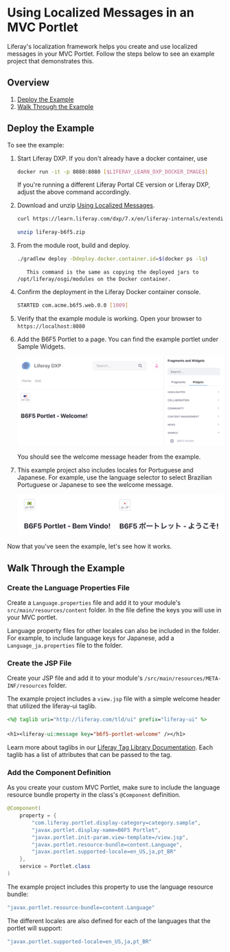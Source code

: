# Using Localized Messages in an MVC Portlet

Liferay's localization framework helps you create and use localized messages in your MVC Portlet. Follow the steps below to see an example project that demonstrates this. 

## Overview

1. [Deploy the Example](#deploy-the-example)
1. [Walk Through the Example](#walk-through-the-example)

## Deploy the Example

To see the example:

1. Start Liferay DXP. If you don't already have a docker container, use

    ```bash
    docker run -it -p 8080:8080 [$LIFERAY_LEARN_DXP_DOCKER_IMAGE$]
    ```

    If you're running a different Liferay Portal CE version or Liferay DXP, adjust the above command accordingly. 

1. Download and unzip [Using Localized Messages](./liferay-b6f5.zip).

    ```bash
    curl https://learn.liferay.com/dxp/7.x/en/liferay-internals/extending-liferay/liferay-b6f5.zip -O
    ```

    ```bash
    unzip liferay-b6f5.zip
    ```

1. From the module root, build and deploy.

    ```bash
    ./gradlew deploy -Ddeploy.docker.container.id=$(docker ps -lq)
    ```

    ```note::
       This command is the same as copying the deployed jars to /opt/liferay/osgi/modules on the Docker container.
    ```

1. Confirm the deployment in the Liferay Docker container console.

    ```bash
    STARTED com.acme.b6f5.web.0.0 [1009]
    ```

1. Verify that the example module is working. Open your browser to `https://localhost:8080`

1. Add the B6F5 Portlet to a page. You can find the example portlet under Sample Widgets.

    ![Add the B6F5 Portlet to a page.](./using-localized-messages-in-an-mvc-portlet/images/01.png)

    You should see the welcome message header from the example.

1. This example project also includes locales for Portuguese and Japanese. For example, use the language selector to select Brazilian Portuguese or Japanese to see the welcome message.

    ![The example shows locales for Portuguese and Japanese.](./using-localized-messages-in-an-mvc-portlet/images/02.png)

Now that you've seen the example, let's see how it works.

## Walk Through the Example

### Create the Language Properties File

Create a `Language.properties` file and add it to your module's `src/main/resources/content` folder. In the file define the keys you will use in your MVC portlet. 

Language property files for other locales can also be included in the folder. For example, to include language keys for Japanese, add a `Language_ja.properties` file to the folder.

### Create the JSP File

Create your JSP file and add it to your module's `/src/main/resources/META-INF/resources` folder.

The example project includes a `view.jsp` file with a simple welcome header that utilized the liferay-ui taglib.

```jsp
<%@ taglib uri="http://liferay.com/tld/ui" prefix="liferay-ui" %>

<h1><liferay-ui:message key="b6f5-portlet-welcome" /></h1>
```

Learn more about taglibs in our [Liferay Tag Library Documentation](https://docs.liferay.com/portal/7.3-latest/taglibs/util-taglib/). 
Each taglib has a list of attributes that can be passed to the tag.

### Add the Component Definition

As you create your custom MVC Portlet, make sure to include the language resource bundle property in the class's `@Component` definition.

```java
@Component(
	property = {
		"com.liferay.portlet.display-category=category.sample",
		"javax.portlet.display-name=B6F5 Portlet",
		"javax.portlet.init-param.view-template=/view.jsp",
		"javax.portlet.resource-bundle=content.Language",
		"javax.portlet.supported-locale=en_US,ja,pt_BR"
	},
	service = Portlet.class
)
```

The example project includes this property to use the language resource bundle: 

```java
"javax.portlet.resource-bundle=content.Language"
```

The different locales are also defined for each of the languages that the portlet will support:

```java
"javax.portlet.supported-locale=en_US,ja,pt_BR"
```